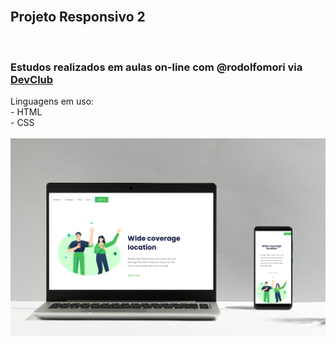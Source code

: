 <br>
<h2>Projeto Responsivo 2</h2>
<br>
<h3>Estudos realizados em aulas on-line com @rodolfomori via <a href="https://rodolfomori.com.br/devclub">DevClub</a></h3> 
Linguagens em uso: <br>
- HTML <br>
- CSS <br>
<br>
<img src="https://github.com/byzequinha/congratulation/blob/master/assets/mockup-Wide-C-Location.png?raw=true">
